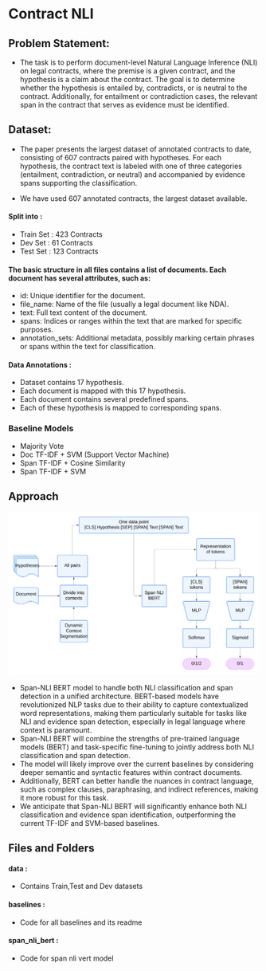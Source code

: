 # Contract NLI

## Problem Statement:

- The task is to perform document-level Natural Language Inference (NLI) on legal contracts, where the premise is a given contract, and the hypothesis is a claim about the contract. The goal is to determine whether the hypothesis is entailed by, contradicts, or is neutral to the contract. Additionally, for entailment or contradiction cases, the relevant span in the contract that serves as evidence must be identified.

## Dataset:

- The paper presents the largest dataset of annotated contracts to date, consisting of 607 contracts paired with hypotheses. For each hypothesis, the contract text is labeled with one of three categories (entailment, contradiction, or neutral) and accompanied by evidence spans supporting the classification.

- We have used 607 annotated contracts, the largest dataset available.
#### Split into : 
- Train Set : 423 Contracts
- Dev Set : 61 Contracts
- Test Set : 123 Contracts

#### The basic structure in all files contains a list of documents. Each document has several attributes, such as:
- id: Unique identifier for the document.
- file_name: Name of the file (usually a legal document like NDA).
- text: Full text content of the document.
- spans: Indices or ranges within the text that are marked for specific purposes.
- annotation_sets: Additional metadata, possibly marking certain phrases or spans within the text for classification.

#### Data Annotations : 

- Dataset contains 17 hypothesis.
- Each document is mapped with this 17 hypothesis.
- Each document contains several predefined spans.
- Each of these hypothesis is mapped to corresponding spans.

### Baseline Models
- Majority Vote
- Doc TF-IDF + SVM (Support Vector Machine)
- Span TF-IDF + Cosine Similarity
- Span TF-IDF + SVM

## Approach 

<img src="./resource/Flowchart.png" alt="Flow_Chart" />

- Span-NLI BERT model to handle both NLI classification and span detection in a unified architecture. BERT-based models have revolutionized NLP tasks due to their ability to capture contextualized word representations, making them particularly suitable for tasks like NLI and evidence span detection, especially in legal language where context is paramount.
- Span-NLI BERT will combine the strengths of pre-trained language models (BERT) and task-specific fine-tuning to jointly address both NLI classification and span detection.
- The model will likely improve over the current baselines by considering deeper semantic and syntactic features within contract documents.
- Additionally, BERT can better handle the nuances in contract language, such as complex clauses, paraphrasing, and indirect references, making it more robust for this task.
- We anticipate that Span-NLI BERT will significantly enhance both NLI classification and evidence span identification, outperforming the current TF-IDF and SVM-based baselines.

## Files and Folders
#### data :
- Contains Train,Test and Dev datasets
#### baselines :
- Code for all baselines and its readme
#### span_nli_bert :
- Code for span nli vert model

